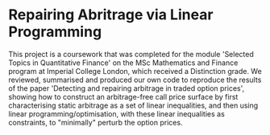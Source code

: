 # Repairing Abritrage via Linear Programming
This project is a coursework that was completed for the module 'Selected Topics in Quantitative Finance' on the MSc Mathematics and Finance program at Imperial College London, which received a Distinction grade. We reviewed, summarised and produced our own code to reproduce the results of the paper 'Detecting and repairing arbitrage in traded option prices', showing how to construct an arbitrage-free call price surface by first characterising static arbitrage as a set of linear inequalities, and then using linear programming/optimisation, with these linear inequalities as constraints, to "minimally" perturb the option prices.
